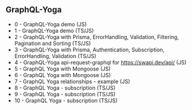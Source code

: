 ## GraphQL-Yoga

- 0 - GraphQL-Yoga demo (JS)
- 1 - GraphQL-Yoga demo (TS/JS)
- 2 - GraphQL-Yoga with Prisma, ErrorHandling, Validation, Filtering, Pagination and Sorting (TS/JS)
- 3 - GraphQL-Yoga with Prisma, Authentication, Subscription, ErrorHandling, Validation (TS/JS)
- 4 - GraphQL-Yoga api-request-graphql for https://swapi.dev/api/ (JS)
- 5 - GraphQL Yoga with Mongoose (JS)
- 6 - GraphQL Yoga with Mongoose (JS)
- 7 - GraphQL Yoga relationships - example (JS)
- 8 - GraphQL Yoga - subscription (TS/JS)
- 9 - GraphQL Yoga - subscription (TS/JS)
- 10 - GraphQL Yoga - subscription (TS/JS)

